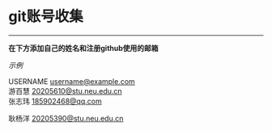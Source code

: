# git账号收集
***  
**在下方添加自己的姓名和注册github使用的邮箱**

*示例*   

USERNAME username@example.com  
游百慧 20205610@stu.neu.edu.cn  
张志玮 185902468@qq.com  





耿杨洋 20205390@stu.neu.edu.cn